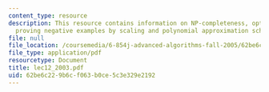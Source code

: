 ```yaml
---
content_type: resource
description: This resource contains information on NP-completeness, optimisation problems,
  proving negative examples by scaling and polynomial approximation schemes.
file: null
file_location: /coursemedia/6-854j-advanced-algorithms-fall-2005/62be6c229b6cf063b0ce5c3e329e2192_lec12_2003.pdf
file_type: application/pdf
resourcetype: Document
title: lec12_2003.pdf
uid: 62be6c22-9b6c-f063-b0ce-5c3e329e2192
---
```

